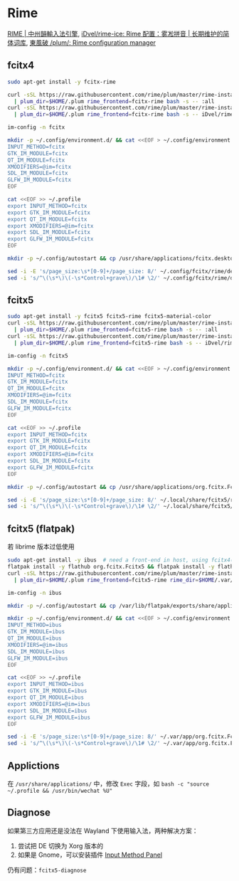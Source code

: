 # Rime

[RIME | 中州韻輸入法引擎](https://rime.im/), [iDvel/rime-ice: Rime 配置：雾凇拼音 | 长期维护的简体词库](https://github.com/iDvel/rime-ice), [東風破 /plum/: Rime configuration manager](https://github.com/rime/plum)

## fcitx4

```bash
sudo apt-get install -y fcitx-rime

curl -sSL https://raw.githubusercontent.com/rime/plum/master/rime-install \
  | plum_dir=$HOME/.plum rime_frontend=fcitx-rime bash -s -- :all
curl -sSL https://raw.githubusercontent.com/rime/plum/master/rime-install \
  | plum_dir=$HOME/.plum rime_frontend=fcitx-rime bash -s -- iDvel/rime-ice:others/recipes/full

im-config -n fcitx

mkdir -p ~/.config/environment.d/ && cat <<EOF > ~/.config/environment.d/im.conf
INPUT_METHOD=fcitx
GTK_IM_MODULE=fcitx
QT_IM_MODULE=fcitx
XMODIFIERS=@im=fcitx
SDL_IM_MODULE=fcitx
GLFW_IM_MODULE=fcitx
EOF

cat <<EOF >> ~/.profile
export INPUT_METHOD=fcitx
export GTK_IM_MODULE=fcitx
export QT_IM_MODULE=fcitx
export XMODIFIERS=@im=fcitx
export SDL_IM_MODULE=fcitx
export GLFW_IM_MODULE=fcitx
EOF

mkdir -p ~/.config/autostart && cp /usr/share/applications/fcitx.desktop ~/.config/autostart

sed -i -E 's/page_size:\s*[0-9]+/page_size: 8/' ~/.config/fcitx/rime/default.yaml
sed -i 's/^\(\s*\)\(-\s*Control+grave\)/\1# \2/' ~/.config/fcitx/rime/default.yaml
```

## fcitx5

```bash
sudo apt-get install -y fcitx5 fcitx5-rime fcitx5-material-color
curl -sSL https://raw.githubusercontent.com/rime/plum/master/rime-install \
  | plum_dir=$HOME/.plum rime_frontend=fcitx5-rime bash -s -- :all
curl -sSL https://raw.githubusercontent.com/rime/plum/master/rime-install \
  | plum_dir=$HOME/.plum rime_frontend=fcitx5-rime bash -s -- iDvel/rime-ice:others/recipes/full

im-config -n fcitx5

mkdir -p ~/.config/environment.d/ && cat <<EOF > ~/.config/environment.d/im.conf
INPUT_METHOD=fcitx
GTK_IM_MODULE=fcitx
QT_IM_MODULE=fcitx
XMODIFIERS=@im=fcitx
SDL_IM_MODULE=fcitx
GLFW_IM_MODULE=fcitx
EOF

cat <<EOF >> ~/.profile
export INPUT_METHOD=fcitx
export GTK_IM_MODULE=fcitx
export QT_IM_MODULE=fcitx
export XMODIFIERS=@im=fcitx
export SDL_IM_MODULE=fcitx
export GLFW_IM_MODULE=fcitx
EOF

mkdir -p ~/.config/autostart && cp /usr/share/applications/org.fcitx.Fcitx5.desktop ~/.config/autostart

sed -i -E 's/page_size:\s*[0-9]+/page_size: 8/' ~/.local/share/fcitx5/rime/default.yaml
sed -i 's/^\(\s*\)\(-\s*Control+grave\)/\1# \2/' ~/.local/share/fcitx5/rime/default.yaml
```

## fcitx5 (flatpak)

若 librime 版本过低使用

```bash
sudo apt-get install -y ibus  # need a front-end in host, using fcitx4(5) as front-end is horrible in Ubuntu 22.04
flatpak install -y flathub org.fcitx.Fcitx5 && flatpak install -y flathub org.fcitx.Fcitx5.Addon.Rime
curl -sSL https://raw.githubusercontent.com/rime/plum/master/rime-install \
  | plum_dir=$HOME/.plum rime_frontend=fcitx5-rime rime_dir=$HOME/.var/app/org.fcitx.Fcitx5/data/fcitx5/rime/ bash -s -- "iDvel/rime-ice:others/recipes/full"

im-config -n ibus

mkdir -p ~/.config/autostart && cp /var/lib/flatpak/exports/share/applications/org.fcitx.Fcitx5.desktop ~/.config/autostart/fcitx5-flatpak.desktop

mkdir -p ~/.config/environment.d/ && cat <<EOF > ~/.config/environment.d/im.conf
INPUT_METHOD=ibus
GTK_IM_MODULE=ibus
QT_IM_MODULE=ibus
XMODIFIERS=@im=ibus
SDL_IM_MODULE=ibus
GLFW_IM_MODULE=ibus
EOF

cat <<EOF >> ~/.profile
export INPUT_METHOD=ibus
export GTK_IM_MODULE=ibus
export QT_IM_MODULE=ibus
export XMODIFIERS=@im=ibus
export SDL_IM_MODULE=ibus
export GLFW_IM_MODULE=ibus
EOF

sed -i -E 's/page_size:\s*[0-9]+/page_size: 8/' ~/.var/app/org.fcitx.Fcitx5/data/fcitx5/rime/default.yaml
sed -i 's/^\(\s*\)\(-\s*Control+grave\)/\1# \2/' ~/.var/app/org.fcitx.Fcitx5/data/fcitx5/rime/default.yaml
```

## Applictions

在 `/usr/share/applications/` 中，修改 `Exec` 字段，如 `bash -c "source ~/.profile && /usr/bin/wechat %U"`

## Diagnose

如果第三方应用还是没法在 Wayland 下使用输入法，两种解决方案：

1. 尝试把 DE 切换为 Xorg 版本的
2. 如果是 Gnome，可以安装插件 [Input Method Panel](https://extensions.gnome.org/extension/261/kimpanel/)

仍有问题：`fcitx5-diagnose`
